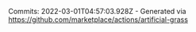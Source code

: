 Commits: 2022-03-01T04:57:03.928Z - Generated via https://github.com/marketplace/actions/artificial-grass
<br>
